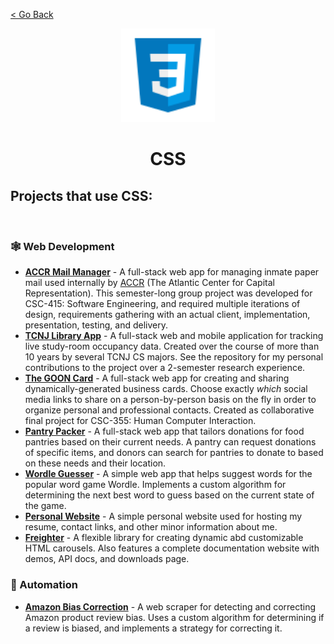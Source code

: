 [< Go Back](https://github.com/paytonshaltis)

<div align="center">

<img src="./icons/css.svg" width="150" height="150" />

# CSS

</div>

## Projects that use CSS:

<br>

### 🕸 Web Development

- **[ACCR Mail Manager]()** - A full-stack web app for managing inmate paper mail used internally by [ACCR](https://www.atlanticcenter.org/) (The Atlantic Center for Capital Representation). This semester-long group project was developed for CSC-415: Software Engineering, and required multiple iterations of design, requirements gathering with an actual client, implementation, presentation, testing, and delivery.
- **[TCNJ Library App]()** - A full-stack web and mobile application for tracking live study-room occupancy data. Created over the course of more than 10 years by several TCNJ CS majors. See the repository for my personal contributions to the project over a 2-semester research experience.
- **[The GOON Card]()** - A full-stack web app for creating and sharing dynamically-generated business cards. Choose exactly _which_ social media links to share on a person-by-person basis on the fly in order to organize personal and professional contacts. Created as collaborative final project for CSC-355: Human Computer Interaction.
- **[Pantry Packer]()** - A full-stack web app that tailors donations for food pantries based on their current needs. A pantry can request donations of specific items, and donors can search for pantries to donate to based on these needs and their location.
- **[Wordle Guesser]()** - A simple web app that helps suggest words for the popular word game Wordle. Implements a custom algorithm for determining the next best word to guess based on the current state of the game.
- **[Personal Website]()** - A simple personal website used for hosting my resume, contact links, and other minor information about me.
- **[Freighter]()** - A flexible library for creating dynamic abd customizable HTML carousels. Also features a complete documentation website with demos, API docs, and downloads page.

### 🤖 Automation

- **[Amazon Bias Correction]()** - A web scraper for detecting and correcting Amazon product review bias. Uses a custom algorithm for determining if a review is biased, and implements a strategy for correcting it.
